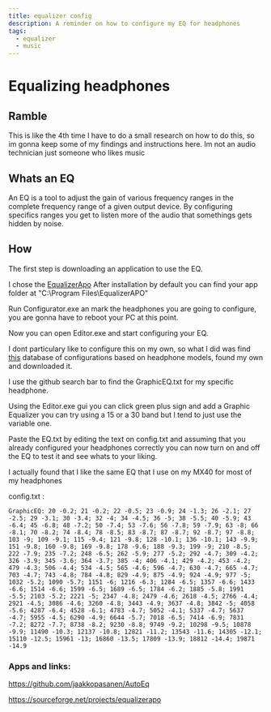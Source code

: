 ```yaml
---
title: equalizer config
description: A reminder on how to configure my EQ for headphones
tags:
  - equalizer
  - music
---
```


# Equalizing headphones

## Ramble

This is like the 4th time I have to do a small research on how to do this, so im gonna keep some of my findings and instructions here. Im not an audio technician just someone who likes music

## Whats an EQ

An EQ is a tool to adjust the gain of various frequency ranges in the complete frequency range of a given output device. By configuring specifics ranges you get to listen more of the audio that somethings gets hidden by noise.

## How

The first step is downloading an application to use the EQ.

I chose the [EqualizerApo](https://sourceforge.net/projects/equalizerapo)
After installation by default you can find your app folder at "C:\Program Files\EqualizerAPO"

Run Configurator.exe an mark the headphones you are going to configure, you are gonna have to reboot your PC at this point.

Now you can open Editor.exe and start configuring your EQ.

I dont particulary like to configure this on my own, so what I did was find [this](https://github.com/jaakkopasanen/AutoEq) database of configurations based on headphone models, found my own and downloaded it.

I use the github search bar to find the GraphicEQ.txt for my specific headphone.

Using the Editor.exe gui you can click green plus sign and add a Graphic Equalizer you can try using a 15 or a 30 band but I tend to just use the variable one.

Paste the EQ.txt by editing the text on config.txt and assuming that you already configured your headphones correctly you can now turn on and off the EQ to test it and see whats to your liking.

I actually found that I like the same EQ that I use on my MX40 for most of my headphones

config.txt :

```
GraphicEQ: 20 -0.2; 21 -0.2; 22 -0.5; 23 -0.9; 24 -1.3; 26 -2.1; 27 -2.5; 29 -3.1; 30 -3.4; 32 -4; 34 -4.5; 36 -5; 38 -5.5; 40 -5.9; 43 -6.4; 45 -6.8; 48 -7.2; 50 -7.4; 53 -7.6; 56 -7.8; 59 -7.9; 63 -8; 66 -8.1; 70 -8.2; 74 -8.4; 78 -8.5; 83 -8.7; 87 -8.7; 92 -8.7; 97 -8.8; 103 -9; 109 -9.1; 115 -9.4; 121 -9.8; 128 -10.1; 136 -10.1; 143 -9.9; 151 -9.8; 160 -9.8; 169 -9.8; 178 -9.6; 188 -9.3; 199 -9; 210 -8.5; 222 -7.9; 235 -7.2; 248 -6.5; 262 -5.9; 277 -5.2; 292 -4.7; 309 -4.2; 326 -3.9; 345 -3.6; 364 -3.7; 385 -4; 406 -4.1; 429 -4.2; 453 -4.2; 479 -4.3; 506 -4.4; 534 -4.5; 565 -4.6; 596 -4.7; 630 -4.7; 665 -4.7; 703 -4.7; 743 -4.8; 784 -4.8; 829 -4.9; 875 -4.9; 924 -4.9; 977 -5; 1032 -5.2; 1090 -5.7; 1151 -6; 1216 -6.3; 1284 -6.5; 1357 -6.6; 1433 -6.6; 1514 -6.6; 1599 -6.5; 1689 -6.5; 1784 -6.2; 1885 -5.8; 1991 -5.5; 2103 -5.2; 2221 -5; 2347 -4.8; 2479 -4.6; 2618 -4.5; 2766 -4.4; 2921 -4.5; 3086 -4.6; 3260 -4.8; 3443 -4.9; 3637 -4.8; 3842 -5; 4058 -5.6; 4287 -6.4; 4528 -6.1; 4783 -4.7; 5052 -4.1; 5337 -4.7; 5637 -4.7; 5955 -4.5; 6290 -4.9; 6644 -5.7; 7018 -6.5; 7414 -6.9; 7831 -7.2; 8272 -7.7; 8738 -8.2; 9230 -8.8; 9749 -9.2; 10298 -9.5; 10878 -9.9; 11490 -10.3; 12137 -10.8; 12821 -11.2; 13543 -11.6; 14305 -12.1; 15110 -12.5; 15961 -13; 16860 -13.5; 17809 -13.9; 18812 -14.4; 19871 -14.9
```

### Apps and links:

https://github.com/jaakkopasanen/AutoEq

https://sourceforge.net/projects/equalizerapo
